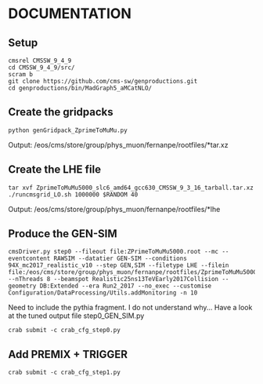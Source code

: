 DOCUMENTATION
=========================

Setup
--------------
```
cmsrel CMSSW_9_4_9
cd CMSSW_9_4_9/src/
scram b
git clone https://github.com/cms-sw/genproductions.git
cd genproductions/bin/MadGraph5_aMCatNLO/
```

Create the gridpacks
--------------
```
python genGridpack_ZprimeToMuMu.py
```
Output: /eos/cms/store/group/phys_muon/fernanpe/rootfiles/*tar.xz

Create the LHE file
--------------
```
tar xvf ZprimeToMuMu5000_slc6_amd64_gcc630_CMSSW_9_3_16_tarball.tar.xz
./runcmsgrid_LO.sh 1000000 $RANDOM 40
```
Output: /eos/cms/store/group/phys_muon/fernanpe/rootfiles/*lhe

Produce the GEN-SIM
--------------
```
cmsDriver.py step0 --fileout file:ZPrimeToMuMu5000.root --mc --eventcontent RAWSIM --datatier GEN-SIM --conditions 94X_mc2017_realistic_v10 --step GEN,SIM --filetype LHE --filein file:/eos/cms/store/group/phys_muon/fernanpe/rootfiles/ZprimeToMuMu5000.lhe --nThreads 8 --beamspot Realistic25ns13TeVEarly2017Collision --geometry DB:Extended --era Run2_2017 --no_exec --customise Configuration/DataProcessing/Utils.addMonitoring -n 10
```
Need to include the pythia fragment. I do not understand why... Have a look at the tuned output file step0_GEN_SIM.py

```
crab submit -c crab_cfg_step0.py
```

Add PREMIX + TRIGGER
--------------
```
crab submit -c crab_cfg_step1.py
```
